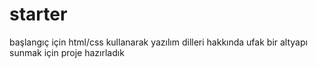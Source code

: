 # starter
başlangıç için html/css kullanarak yazılım dilleri hakkında ufak bir altyapı sunmak için proje hazırladık
